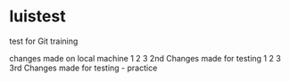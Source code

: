 # luistest
test for Git training

changes made on local machine
1
2
3
2nd Changes made for testing
1
2
3
3rd Changes made for testing - practice





